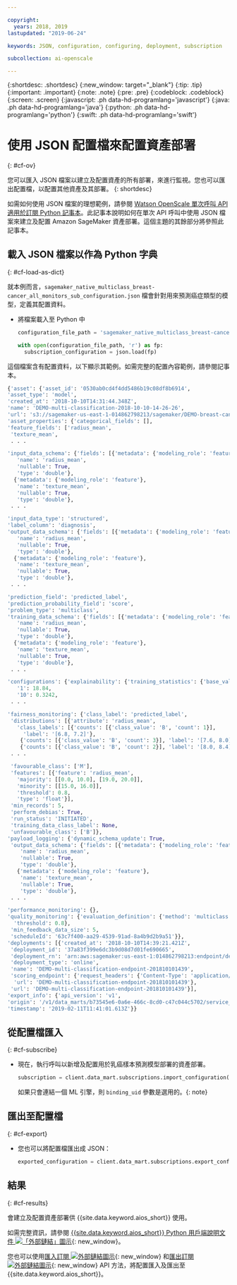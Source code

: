 ```yaml
---

copyright:
  years: 2018, 2019
lastupdated: "2019-06-24"

keywords: JSON, configuration, configuring, deployment, subscription

subcollection: ai-openscale

---
```


{:shortdesc: .shortdesc}
{:new_window: target="_blank"}
{:tip: .tip}
{:important: .important}
{:note: .note}
{:pre: .pre}
{:codeblock: .codeblock}
{:screen: .screen}
{:javascript: .ph data-hd-programlang='javascript'}
{:java: .ph data-hd-programlang='java'}
{:python: .ph data-hd-programlang='python'}
{:swift: .ph data-hd-programlang='swift'}

# 使用 JSON 配置檔來配置資產部署
{: #cf-ov}

您可以匯入 JSON 檔案以建立及配置資產的所有部署，來進行監視。您也可以匯出配置檔，以配置其他資產及其部署。
{: shortdesc}

如需如何使用 JSON 檔案的理想範例，請參閱 [Watson OpenScale 單次呼叫 API 適用於訂閱 Python 記事本](https://github.com/pmservice/ai-openscale-tutorials/blob/master/notebooks/Watson%20OpenScale%20One%20API%20Shot%20for%20subscription.ipynb)。此記事本說明如何在單次 API 呼叫中使用 JSON 檔案來建立及配置 Amazon SageMaker 資產部署。這個主題的其餘部分將參照此記事本。

## 載入 JSON 檔案以作為 Python 字典
{: #cf-load-as-dict}

就本例而言，`sagemaker_native_multiclass_breast-cancer_all_monitors_sub_configuration.json` 檔會針對用來預測癌症類型的模型，定義其配置資料。

- 將檔案載入至 Python 中

    ```python
    configuration_file_path = 'sagemaker_native_multiclass_breast-cancer_all_monitors_sub_configuration.json'

  with open(configuration_file_path, 'r') as fp:
      subscription_configuration = json.load(fp)
    ```

這個檔案含有配置資料，以下顯示其範例。如需完整的配置內容範例，請參閱記事本。

  ```python
  {'asset': {'asset_id': '0530ab0cd4f4dd5486b19c08df8b6914',
  'asset_type': 'model',
  'created_at': '2018-10-10T14:31:44.348Z',
  'name': 'DEMO-multi-classification-2018-10-10-14-26-26',
  'url': 's3://sagemaker-us-east-1-014862798213/sagemaker/DEMO-breast-cancer-prediction/DEMO-multi-classification-2018-10-10-14-26-26/output/model.tar.gz'},
 'asset_properties': {'categorical_fields': [],
  'feature_fields': ['radius_mean',
   'texture_mean',
   . . .

  'input_data_schema': {'fields': [{'metadata': {'modeling_role': 'feature'},
     'name': 'radius_mean',
     'nullable': True,
     'type': 'double'},
    {'metadata': {'modeling_role': 'feature'},
     'name': 'texture_mean',
     'nullable': True,
     'type': 'double'},
   . . .

  'input_data_type': 'structured',
  'label_column': 'diagnosis',
  'output_data_schema': {'fields': [{'metadata': {'modeling_role': 'feature'},
     'name': 'radius_mean',
     'nullable': True,
     'type': 'double'},
    {'metadata': {'modeling_role': 'feature'},
     'name': 'texture_mean',
     'nullable': True,
     'type': 'double'},
   . . .

  'prediction_field': 'predicted_label',
  'prediction_probability_field': 'score',
  'problem_type': 'multiclass',
  'training_data_schema': {'fields': [{'metadata': {'modeling_role': 'feature'},
     'name': 'radius_mean',
     'nullable': True,
     'type': 'double'},
    {'metadata': {'modeling_role': 'feature'},
     'name': 'texture_mean',
     'nullable': True,
     'type': 'double'},
   . . .

 'configurations': {'explainability': {'training_statistics': {'base_values': {'0': 13.37,
     '1': 18.84,
     '10': 0.3242,
   . . .

  'fairness_monitoring': {'class_label': 'predicted_label',
   'distributions': [{'attribute': 'radius_mean',
     'class_labels': [{'counts': [{'class_value': 'B', 'count': 1}],
       'label': '[6.8, 7.2]'},
      {'counts': [{'class_value': 'B', 'count': 3}], 'label': '[7.6, 8.0]'},
      {'counts': [{'class_value': 'B', 'count': 2}], 'label': '[8.0, 8.4]'},
   . . .

   'favourable_class': ['M'],
   'features': [{'feature': 'radius_mean',
     'majority': [[0.0, 10.0], [19.0, 20.0]],
     'minority': [[15.0, 16.0]],
     'threshold': 0.8,
     'type': 'float'}],
   'min_records': 5,
   'perform_debias': True,
   'run_status': 'INITIATED',
   'training_data_class_label': None,
   'unfavourable_class': ['B']},
  'payload_logging': {'dynamic_schema_update': True,
   'output_data_schema': {'fields': [{'metadata': {'modeling_role': 'feature'},
      'name': 'radius_mean',
      'nullable': True,
      'type': 'double'},
     {'metadata': {'modeling_role': 'feature'},
      'name': 'texture_mean',
      'nullable': True,
      'type': 'double'},
   . . .

  'performance_monitoring': {},
  'quality_monitoring': {'evaluation_definition': {'method': 'multiclass',
    'threshold': 0.8},
   'min_feedback_data_size': 5,
   'scheduleId': '63c7f400-aa29-4539-91ad-8a4b9d2b9a51'}},
 'deployments': [{'created_at': '2018-10-10T14:39:21.421Z',
   'deployment_id': '37a83f399e6dc3b9d08d7d01fe690665',
   'deployment_rn': 'arn:aws:sagemaker:us-east-1:014862798213:endpoint/demo-multi-classification-endpoint-201810101439',
   'deployment_type': 'online',
   'name': 'DEMO-multi-classification-endpoint-201810101439',
   'scoring_endpoint': {'request_headers': {'Content-Type': 'application/json'},
    'url': 'DEMO-multi-classification-endpoint-201810101439'},
   'url': 'DEMO-multi-classification-endpoint-201810101439'}],
 'export_info': {'api_version': 'v1',
  'origin': '/v1/data_marts/b73545e6-0a6e-466c-8cd0-c47c044c5702/service_bindings/bf44cc7f-990d-4942-bfc6-cbcf71a1b78c/subscriptions/0530ab0cd4f4dd5486b19c08df8b6914',
  'timestamp': '2019-02-11T11:41:01.613Z'}}
  ```

## 從配置檔匯入
{: #cf-subscribe}

- 現在，執行呼叫以新增及配置用於乳癌樣本預測模型部署的資產部署。

    ```python
    subscription = client.data_mart.subscriptions.import_configuration(binding_uid=binding_uid, configuration_data=subscription_configuration)
    ```

  如果只會連結一個 ML 引擎，則 `binding_uid` 參數是選用的。{: note}

## 匯出至配置檔
{: #cf-export}

- 您也可以將配置檔匯出成 JSON：

    ```python
    exported_configuration = client.data_mart.subscriptions.export_configuration(binding_uid=binding_uid, subscription_uid=subscription.uid)
    ```

## 結果
{: #cf-results}

會建立及配置資產部署供 {{site.data.keyword.aios_short}} 使用。

如需完整資訊，請參閱 [{{site.data.keyword.aios_short}} Python 用戶端說明文件 ![「外部鏈結」圖示](../../icons/launch-glyph.svg "「外部鏈結」圖示")](http://ai-openscale-python-client-dev.mybluemix.net/#subscriptions){: new_window}。

您也可以使用[匯入訂閱 ![外部鏈結圖示](../../icons/launch-glyph.svg "外部鏈結圖示")](https://{DomainName}/apidocs/ai-openscale#import-subscription){: new_window} 和[匯出訂閱 ![外部鏈結圖示](../../icons/launch-glyph.svg "外部鏈結圖示")](https://{DomainName}/apidocs/ai-openscale#export-subscription){: new_window} API 方法，將配置匯入及匯出至 {{site.data.keyword.aios_short}}。

